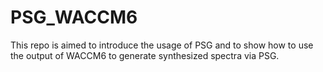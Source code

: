 # PSG_WACCM6
This repo is aimed to introduce the usage of PSG and to show how to use the output of WACCM6 to generate synthesized spectra via PSG. 
